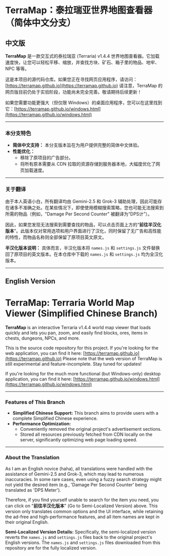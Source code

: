 # TerraMap：泰拉瑞亚世界地图查看器（简体中文分支）

## 中文版

**TerraMap** 是一款交互式的泰拉瑞亚 (Terraria) v1.4.4 世界地图查看器。它加载速度快，让您可以轻松平移、缩放，并查找方块、矿石、箱子里的物品、地牢、NPC 等等。

这是本项目的源代码仓库。如果您正在寻找网页应用程序，请访问：[https://terramap.github.io](https://terramap.github.io)
请注意，TerraMap 的网页版目前仍处于实验阶段，功能尚未完全完善。敬请期待后续更新！

如果您需要功能更强大（但仅限 Windows）的桌面应用程序，您可以在这里找到它：[https://terramap.github.io/windows.html](https://terramap.github.io/windows.html)

---

### 本分支特色

*   **简体中文支持：** 本分支版本旨在为用户提供完整的简体中文体验。
*   **性能优化：**
    *   移除了原项目的广告部分。
    *   将所有原本需要从 CDN 拉取的资源存储到服务器本地，大幅度优化了网页加载速度。

---

### 关于翻译

由于本人英语小白，所有翻译均由 Gemini-2.5 和 Grok-3 辅助处理，因此可能存在诸多不准确之处。在某些情况下，即使使用模糊搜索策略，您也可能无法搜索到所需的物品（例如，"Damage Per Second Counter" 被翻译为“DPS计”）。

因此，如果您发现无法搜索到需要查找的物品，可以点击页面上方的“**前往半汉化版本**”。此版本仅对常用选项和用户界面进行了汉化，同时保留了无广告和高性能的特性，而物品名称则全部保留了原项目英文原文。

**半汉化版本说明：** 具体而言，半汉化版本将 `names.js` 和 `settings.js` 文件替换回了原项目的英文版本。在本仓库中下载的 `names.js` 和 `settings.js` 均为全汉化版本。

---

## English Version

# TerraMap: Terraria World Map Viewer (Simplified Chinese Branch)

**TerraMap** is an interactive Terraria v1.4.4 world map viewer that loads quickly and lets you pan, zoom, and easily find blocks, ores, items in chests, dungeons, NPCs, and more.

This is the source code repository for this project. If you're looking for the web application, you can find it here: [https://terramap.github.io](https://terramap.github.io)
Please note that the web version of TerraMap is still experimental and feature-incomplete. Stay tuned for updates!

If you're looking for the much more functional (but Windows-only) desktop application, you can find it here: [https://terramap.github.io/windows.html](https://terramap.github.io/windows.html)

---

### Features of This Branch

*   **Simplified Chinese Support:** This branch aims to provide users with a complete Simplified Chinese experience.
*   **Performance Optimization:**
    *   Conveniently removed the original project's advertisement sections.
    *   Stored all resources previously fetched from CDN locally on the server, significantly optimizing web page loading speed.

---

### About the Translation

As I am an English novice (haha), all translations were handled with the assistance of Gemini-2.5 and Grok-3, which may lead to numerous inaccuracies. In some rare cases, even using a fuzzy search strategy might not yield the desired item (e.g., 'Damage Per Second Counter' being translated as 'DPS Meter').

Therefore, if you find yourself unable to search for the item you need, you can click on "**前往半汉化版本**" (Go to Semi-Localized Version) above. This version only translates common options and the UI interface, while retaining the ad-free and high-performance features, and all item names are kept in their original English.

**Semi-Localized Version Details:** Specifically, the semi-localized version reverts the `names.js` and `settings.js` files back to the original project's English versions. The `names.js` and `settings.js` files downloaded from this repository are for the fully localized version.
